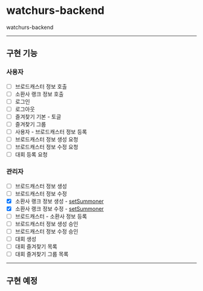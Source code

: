# watchurs-backend

watchurs-backend

---

## 구현 기능

### 사용자

- [ ] 브로드캐스터 정보 호출
- [ ] 소환사 랭크 정보 호출
- [ ] 로그인
- [ ] 로그아웃
- [ ] 즐겨찾기 기본 - 토글
- [ ] 즐겨찾기 그룹
- [ ] 사용자 - 브로드캐스터 정보 등록
- [ ] 브로드캐스터 정보 생성 요청
- [ ] 브로드캐스터 정보 수정 요청
- [ ] 대회 등록 요청

### 관리자

- [ ] 브로드캐스터 정보 생성
- [ ] 브로드캐스터 정보 수정
- [x] 소환사 랭크 정보 생성 - [setSummoner](https://github.com/Nanjae/watchurs-backend/blob/master/src/api/Summoner/setSummoner/setSummoner.js)
- [x] 소환사 랭크 정보 수정 - [setSummoner](https://github.com/Nanjae/watchurs-backend/blob/master/src/api/Summoner/setSummoner/setSummoner.js)
- [ ] 브로드캐스터 - 소환사 정보 등록
- [ ] 브로드캐스터 정보 생성 승인
- [ ] 브로드캐스터 정보 수정 승인
- [ ] 대회 생성
- [ ] 대회 즐겨찾기 목록
- [ ] 대회 즐겨찾기 그룹 목록

---

## 구현 예정
